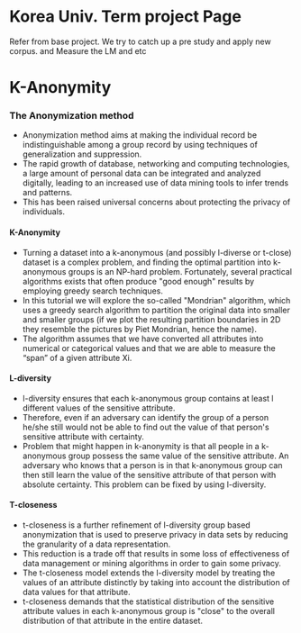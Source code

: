 # Korea Univ. Term project Page
Refer from base project. We try to catch up a pre study and apply new corpus.
and Measure the LM and etc 


# K-Anonymity

### The Anonymization method
- Anonymization method aims at making the individual record be indistinguishable among a group record by using techniques of generalization and suppression.
- The rapid growth of database, networking and computing technologies, a large amount of personal data can be integrated and
analyzed digitally, leading to an increased use of data mining tools to infer trends and patterns. 
- This has been raised universal concerns
about protecting the privacy of individuals.

#### K-Anonymity
- Turning a dataset into a k-anonymous (and possibly l-diverse or t-close) dataset is a complex problem, and finding the optimal partition into k-anonymous groups is an NP-hard problem. Fortunately, several practical algorithms exists that often produce "good enough" results by employing greedy search techniques.
- In this tutorial we will explore the so-called "Mondrian" algorithm, which uses a greedy search algorithm to partition the original data into smaller and smaller groups (if we plot the resulting partition boundaries in 2D they resemble the pictures by Piet Mondrian, hence the name).
- The algorithm assumes that we have converted all attributes into numerical or categorical values and that we are able to measure the “span” of a given attribute Xi.

#### L-diversity
- l-diversity ensures that each k-anonymous group contains at least l different values of the sensitive attribute.
- Therefore, even if an adversary can identify the group of a person he/she still would not be able to find out the value of that person's sensitive attribute with certainty.
- Problem that might happen in k-anonymity is that all people in a k-anonymous group possess the same value of the sensitive attribute. An adversary who knows that a person is in that k-anonymous group can then still learn the value of the sensitive attribute of that person with absolute certainty. This problem can be fixed by using l-diversity.

#### T-closeness
- t-closeness is a further refinement of l-diversity group based anonymization that is used to preserve privacy in data sets by reducing the granularity of a data representation. 
- This reduction is a trade off that results in some loss of effectiveness of data management or mining algorithms in order to gain some privacy. 
- The t-closeness model extends the l-diversity model by treating the values of an attribute distinctly by taking into account the distribution of data values for that attribute.
- t-closeness demands that the statistical distribution of the sensitive attribute values in each k-anonymous group is "close" to the overall distribution of that attribute in the entire dataset.
